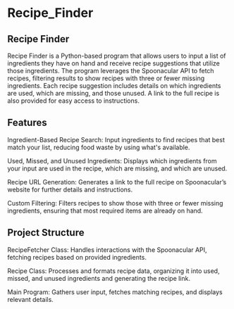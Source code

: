 # Recipe_Finder


## Recipe Finder

Recipe Finder is a Python-based program that allows users to input a list of ingredients they have on hand and receive recipe suggestions that utilize those ingredients. The program leverages the Spoonacular API to fetch recipes, filtering results to show recipes with three or fewer missing ingredients. Each recipe suggestion includes details on which ingredients are used, which are missing, and those unused. A link to the full recipe is also provided for easy access to instructions.

## Features

Ingredient-Based Recipe Search: Input ingredients to find recipes that best match your list, reducing food waste by using what's available.

Used, Missed, and Unused Ingredients: Displays which ingredients from your input are used in the recipe, which are missing, and which are unused.

Recipe URL Generation: Generates a link to the full recipe on Spoonacular’s website for further details and instructions.

Custom Filtering: Filters recipes to show those with three or fewer missing ingredients, ensuring that most required items are already on hand.

## Project Structure

RecipeFetcher Class: Handles interactions with the Spoonacular API, fetching recipes based on provided ingredients.

Recipe Class: Processes and formats recipe data, organizing it into used, missed, and unused ingredients and generating the recipe link.

Main Program: Gathers user input, fetches matching recipes, and displays relevant details.

